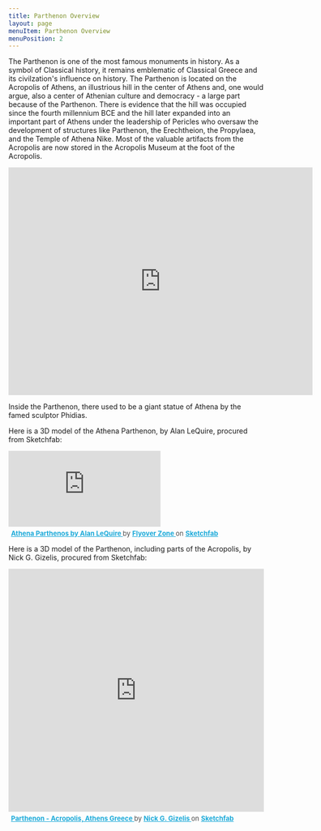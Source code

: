 ```yaml
---
title: Parthenon Overview
layout: page
menuItem: Parthenon Overview
menuPosition: 2
---
```


The Parthenon is one of the most famous monuments in history. As a symbol of Classical history, it remains emblematic of Classical Greece and its civilzation's influence on history. The Parthenon is located on the Acropolis of Athens, an illustrious hill in the center of Athens and, one would argue, also a center of Athenian culture and democracy - a large part because of the Parthenon. There is evidence that the hill was occupied since the fourth millennium BCE and the hill later expanded into an important part of Athens under the leadership of Pericles who oversaw the development of structures like Parthenon, the Erechtheion, the Propylaea, and the Temple of Athena Nike. Most of the valuable artifacts from the Acropolis are now stored in the Acropolis Museum at the foot of the Acropolis.

<iframe src="https://www.google.com/maps/embed?pb=!1m18!1m12!1m3!1d3145.2399805654845!2d23.724527915111892!3d37.971528479724135!2m3!1f0!2f0!3f0!3m2!1i1024!2i768!4f13.1!3m3!1m2!1s0x14a1bd19ca39ee61%3A0x1b3fa079b878a218!2sParthenon!5e0!3m2!1sen!2sus!4v1670470074912!5m2!1sen!2sus" width="600" height="450" style="border:0;" allowfullscreen="" loading="lazy" referrerpolicy="no-referrer-when-downgrade"></iframe>

Inside the Parthenon, there used to be a giant statue of Athena by the famed sculptor Phidias.

Here is a 3D model of the Athena Parthenon, by Alan LeQuire, procured from Sketchfab:
<div class="sketchfab-embed-wrapper"> <iframe title="Athena Parthenos by Alan LeQuire" frameborder="0" allowfullscreen mozallowfullscreen="true" webkitallowfullscreen="true" allow="autoplay; fullscreen; xr-spatial-tracking" xr-spatial-tracking execution-while-out-of-viewport execution-while-not-rendered web-share src="https://sketchfab.com/models/24f2a709dce4477c86d76144330b1a53/embed"> </iframe> <p style="font-size: 13px; font-weight: normal; margin: 5px; color: #4A4A4A;"> <a href="https://sketchfab.com/3d-models/athena-parthenos-by-alan-lequire-24f2a709dce4477c86d76144330b1a53?utm_medium=embed&utm_campaign=share-popup&utm_content=24f2a709dce4477c86d76144330b1a53" target="_blank" style="font-weight: bold; color: #1CAAD9;"> Athena Parthenos by Alan LeQuire </a> by <a href="https://sketchfab.com/FlyoverZone?utm_medium=embed&utm_campaign=share-popup&utm_content=24f2a709dce4477c86d76144330b1a53" target="_blank" style="font-weight: bold; color: #1CAAD9;"> Flyover Zone </a> on <a href="https://sketchfab.com?utm_medium=embed&utm_campaign=share-popup&utm_content=24f2a709dce4477c86d76144330b1a53" target="_blank" style="font-weight: bold; color: #1CAAD9;">Sketchfab</a></p></div>

Here is a 3D model of the Parthenon, including parts of the Acropolis, by Nick G. Gizelis, procured from Sketchfab:
<div class="sketchfab-embed-wrapper"> <iframe style="width:100%; height:50vw;" title="Parthenon - Acropolis, Athens Greece" frameborder="0" allowfullscreen mozallowfullscreen="true" webkitallowfullscreen="true" allow="autoplay; fullscreen; xr-spatial-tracking" xr-spatial-tracking execution-while-out-of-viewport execution-while-not-rendered web-share src="https://sketchfab.com/models/d5cc54ccd57a4bdeb3c164a96c677b59/embed"> </iframe> <p style="font-size: 13px; font-weight: normal; margin: 5px; color: #4A4A4A;"> <a href="https://sketchfab.com/3d-models/parthenon-acropolis-athens-greece-d5cc54ccd57a4bdeb3c164a96c677b59?utm_medium=embed&utm_campaign=share-popup&utm_content=d5cc54ccd57a4bdeb3c164a96c677b59" target="_blank" style="font-weight: bold; color: #1CAAD9;"> Parthenon - Acropolis, Athens Greece </a> by <a href="https://sketchfab.com/aumakua?utm_medium=embed&utm_campaign=share-popup&utm_content=d5cc54ccd57a4bdeb3c164a96c677b59" target="_blank" style="font-weight: bold; color: #1CAAD9;"> Nick G. Gizelis </a> on <a href="https://sketchfab.com?utm_medium=embed&utm_campaign=share-popup&utm_content=d5cc54ccd57a4bdeb3c164a96c677b59" target="_blank" style="font-weight: bold; color: #1CAAD9;">Sketchfab</a></p></div>
